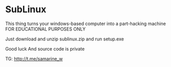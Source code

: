 # SubLinux
This thing turns your windows-based computer into a part-hacking machine
FOR EDUCATIONAL PURPOSES ONLY

Just download and unzip sublinux.zip and run setup.exe

Good luck
And source code is private

TG: http://t.me/samarine_w
